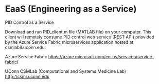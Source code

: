 # EaaS (Engineering as a Service)

PID Control as a Service

Download and run PID_client.m file (MATLAB file) on your computer. This client will remotely consume PID control web service (REST API) priovided by the Azure Service Fabric microservices application hosted at csmlab8.uconn.edu.

Azure Service Fabric https://azure.microsoft.com/en-us/services/service-fabric/

UConn CSMLab (Computational and Systems Medicine Lab) http://csml.uconn.edu

